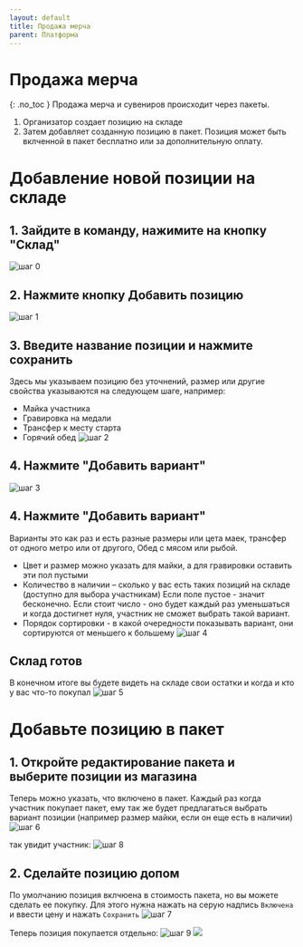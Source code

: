 ```yaml
---
layout: default
title: Продажа мерча
parent: Платформа
---
```


# Продажа мерча
{: .no_toc }
Продажа мерча и сувениров происходит через пакеты.
1.  Организатор создает позицию на складе
2.  Затем добавляет созданную позицию в пакет. Позиция может быть вклченной в пакет бесплатно или за дополнительную оплату.

# Добавление новой позиции на складе

## 1. Зайдите в команду, нажимите на кнопку "Склад"
![шаг 0](/images/store-0.png)


## 2. Нажмите кнопку Добавить позицию
![шаг 1](/images/store-1.png)

## 3. Введите название позиции и нажмите сохранить
Здесь мы указываем позицию без уточнений, размер или другие свойства указываются на следующем шаге, например:
* Майка участника
* Гравировка на медали
* Трансфер к месту старта
* Горячий обед
![шаг 2](/images/store-2.png)


## 4. Нажмите "Добавить вариант"

![шаг 3](/images/store-3.png)

## 4. Нажмите "Добавить вариант"
Варианты это как раз и есть разные размеры или цета маек, трансфер от одного метро или от другого, Обед с мясом или рыбой.
* Цвет и размер можно указать для майки, а для гравировки оставить эти пол пустыми
* Количество в наличии – сколько у вас есть таких позиций на складе (доступно для выбора участникам) Если поле пустое - значит бесконечно. Если стоит число - оно будет каждый раз уменьшаться и когда достигнет нуля, участник не сможет выбрать такой вариант.
* Порядок сортировки - в какой очередности показывать вариант, они сортируются от меньшего к большему
![шаг 4](/images/store-4.png)

## Склад готов
В конечном итоге вы будете видеть на складе свои остатки и когда и кто у вас что-то покупал
![шаг 5](/images/store-5.png)

# Добавьте позицию в пакет

## 1. Откройте редактирование пакета и выберите позиции из магазина
Теперь можно указать, что включено в пакет. Каждый раз когда участник покупает пакет, ему так же будет предлагаться выбрать вариант позиции (например размер майки, если он еще есть в наличии)
![шаг 6](/images/store-6.png)

так увидит участник:
![шаг 8](/images/store-8.png)

## 2. Сделайте позицию допом
По умолчанию позиция вклчюена в стоимость пакета, но вы можете сделать ее покупку.
Для этого нужна нажать на серую надпись ```Включена``` и ввести цену и нажать ```Сохранить```
![шаг 7](/images/store-7.png)

Теперь позиция покупается отдельно:
![шаг 9]()
<kbd>
  <img src="/images/store-9.png">
</kbd>